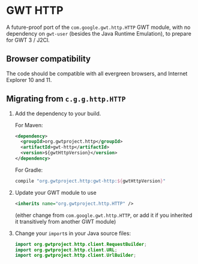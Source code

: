 GWT HTTP
========

A future-proof port of the `com.google.gwt.http.HTTP` GWT module,
with no dependency on `gwt-user` (besides the Java Runtime Emulation),
to prepare for GWT 3 / J2Cl.

Browser compatibility
---------------------

The code should be compatible with all evergreen browsers,
and Internet Explorer 10 and 11.

Migrating from `c.g.g.http.HTTP`
--------------------------------

1. Add the dependency to your build.

   For Maven:

   ```xml
   <dependency>
     <groupId>org.gwtproject.http</groupId>
     <artifactId>gwt-http</artifactId>
     <version>${gwtHttpVersion}</version>
   </dependency>
   ```

   For Gradle:

   ```gradle
   compile "org.gwtproject.http:gwt-http:${gwtHttpVersion}"
   ```

2. Update your GWT module to use

   ```xml
   <inherits name="org.gwtproject.http.HTTP" />
   ```

   (either change from `com.google.gwt.http.HTTP`,
   or add it if you inherited it transitively from another GWT module)

3. Change your `import`s in your Java source files:

   ```java
   import org.gwtproject.http.client.RequestBuilder;
   import org.gwtproject.http.client.URL;
   import org.gwtproject.http.client.UrlBuilder;
   ```
